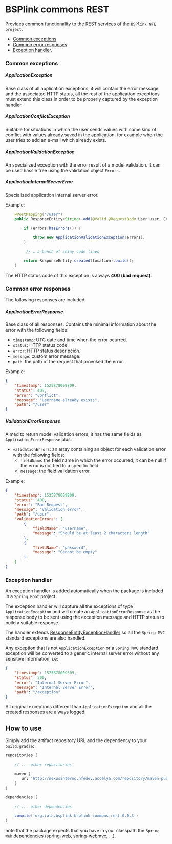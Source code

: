 # BSPlink commons REST

Provides common functionality to the REST services of the `BSPlink NFE project`.

- [Common exceptions](#common-exceptions)
- [Common error responses](#common-error-responses)
- [Exception handler](#exception-handler).


### Common exceptions

##### ApplicationException

Base class of all application exceptions, it will contain the error message and the associated HTTP status, all the rest of the application exceptions must extend this class in order to be properly captured by the exception handler.

##### ApplicationConflictException

Suitable for situations in which the user sends values with some kind of conflict with
values already saved in the application, for example when the user tries to add an e-mail
which already exists.

##### ApplicationValidationException

An specialized exception with the error result of a model validation. It can be used hassle free using the validation object `Errors`.

##### ApplicationInternalServerError

Specialized application internal server error.

Example:

```java
    @PostMapping("/user")
    public ResponseEntity<String> add(@Valid @RequestBody User user, Errors errors) {

        if (errors.hasErrors()) {

            throw new ApplicationValidationException(errors);
        }

         // … a bunch of shiny code lines

        return ResponseEntity.created(location).build();
    }
```

The HTTP status code of this exception is always **400 (bad request)**.


### Common error responses

The following responses are included:

##### ApplicationErrorResponse

Base class of all responses. Contains the minimal information about the error with the following fields:

- `timestamp`: UTC date and time when the error ocurred.
- `status`: HTTP status code.
- `error`: HTTP status descripción.
- `message`: custom error message.
- `path`: the path of the request that provoked the error.

Example:

```json
{
    "timestamp": 1525878009809,
    "status": 409,
    "error": "Conflict",
    "message": "Username already exists",
    "path": "/user"
}
```
##### ValidationErrorResponse

Aimed to return model validation errors, it has the same fields as `ApplicationErrorResponse` plus:

- `validationErrors`: an array containing an object for each validation error with the following fields:
    + `fieldName`: the field name in which the error occurred, it can be null if the error is not tied to a specific field.
    + `message`: the field validation error.

Example:

```json
{
    "timestamp": 1525878009809,
    "status": 400,
    "error": "Bad Request",
    "message": "Validation error",
    "path": "/user",
    "validationErrors": [
        {
            "fieldName": "username",
            "message": "Should be at least 2 characters length"
        },
        {
            "fieldName": "password",
            "message": "Cannot be empty"
        }
    ]
}
```


### Exception handler

An exception handler is added automatically when the package is included in a `Spring Boot` project.

The exception handler will capture all the exceptions of type `ApplicationException` and will create an `ApplicationErrorResponse` as the response body to be sent using the exception message and HTTP status to build a suitable response.

The handler extends [ResponseEntityExceptionHandler](https://docs.spring.io/spring-framework/docs/5.0.5.RELEASE/javadoc-api/org/springframework/web/servlet/mvc/method/annotation/ResponseEntityExceptionHandler.html) so all the `Spring MVC` standard exceptions are also handled.

Any exception that is not `ApplicationException` or a `Spring MVC` standard exception will be converted to a generic internal server error without any sensitive information, i.e:

```json
{
    "timestamp": 1525878009809,
    "status": 500,
    "error": "Internal Server Error",
    "message": "Internal Server Error",
    "path": "/exception"
}
```

All original exceptions different than `ApplicationException` and all the created responses are always logged.


## How to use

Simply add the artifact repository URL and the dependency to your `build.gradle`:

```groovy
repositories {

    // ... other repositories

	maven {
	   url 'http://nexusinterno.nfedev.accelya.com/repository/maven-public'
	}
}

dependencies {

    // ... other dependencies

    compile('org.iata.bsplink:bsplink-commons-rest:0.0.3')
}

```

note that the package expects that you have in your classpath the `Spring Web` dependencies (spring-web, spring-webmvc, …).

